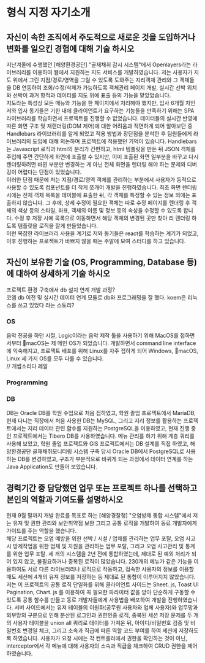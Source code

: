 # 형식 지정 자기소개

## 자신이 속한 조직에서 주도적으로 새로운 것을 도입하거나 변화를 일으킨 경험에 대해 기술 하시오

지난겨울에 수행했던 [해양환경공단] "골재채취 감시 시스템"에서 Openlayers라는 라이브러리를 이용하여 웹에서 지원하는 지도 서비스를 개발하였습니다. 저는 사용자가 지도 위에서 그린 지점/경로/영역을 그릴 수 있도록 도와주는 지리객체 관리와 그 객체들을 DB 연동하여 조회/수정/삭제가 가능하도록 객체관리 페이지 개발, 실시간 선박 위치와 선박이 과거 항적과 데이터를 지도 위에 표출 등의 기능을 맡았었습니다.  
지도라는 특성상 모든 메뉴와 기능을 한 페이지에서 처리해야 했지만, 입사 6개월 차인 저와 입사 동기들은 기한 내에 클라이언트가 요구하는 기능들을 만족하기 위해는 SPA 라이브러리를 학습하면서 프로젝트를 진행할 수 없었습니다. 데이터들의 실시간 반영에 따른 화면 구조 및 재렌더링(DOM 제어)에 대한 어려움과 직면하게 되어 알아보던 중 Handlebars 라이브러리를 알게 되었고 적용 방법과 장단점을 분석한 후 팀원들에게 라이브러리의 도입에 대해 의논하며 프로젝트에 적용했던 기억이 있습니다. Handlebars는 Javascript 로직과 html의 분리가 간편하고, html 템플릿을 만든 뒤 JSON 객체를 주입해 주면 간단하게 화면에 표출할 수 있지만, 이미 표출된 화면 일부분을 바꾸고 다시 렌더링하려면 바뀐 부분만 변경하는 게 아닌 전체 화면을 렌더링 해야 하는 문제와 디버깅이 어렵다는 단점이 있었습니다.  
이러한 단점 때문에 저는 지점/경로/영역 객체를 관리하는 부분에서 사용자가 동적으로 사용할 수 있도록 컴포넌트를 더 작게 쪼개어 개발을 진행하였습니다. 최초 화면 렌더링 시에는 전체 객체 목록을 테이블에 표출한 뒤, 각 객체를 특정할 수 있는 정보 외에는 표출하지 않습니다. 그 후에, 상세 수정이 필요한 객체는 따로 수정 페이지를 렌더링 후 객체의 색상 등의 스타일, 좌표, 객체의 이름 및 정보 등의 속성을 수정할 수 있도록 합니다. 수정 후 저장 시에 목록으로 이동하면서 해당 객체의 변경된 곳만 찾아 리 렌더링 하도록 템플릿을 로직을 잘게 만들었습니다.  
이런 복잡한 라이브러리 사용을 계기로 저와 동기들은 react를 학습하는 계기가 되었고, 이후 진행하는 프로젝트가 바쁘지 않을 때는 주말에 모여 스터디를 하고 있습니다.

## 자신이 보유한 기술 (OS, Programming, Database 등)에 대하여 상세하게 기술 하시오

프로젝트 환경 구축에서 db 설치 연계 개발 과정?  
코엠 db 이전 및 실시간 데이터 연계 모듈로 db와 프로그래밍을 잘 했다. koem은 리눅스를 쓰고 있었다 라는 스토리?

### OS

음악 전공을 하던 시절, Logic이라는 음악 제작 툴을 사용하기 위해 MacOS를 접하면서부터 macOS는 제 메인 OS가 되었습니다. 개발하면서 command line interface에 익숙해지고, 프로젝트 배포를 위해 Linux를 자주 접하게 되어 Windows, macOS, Linux 세 가지 OS를 모두 다룰 수 있습니다.  
// 개쌉소리다 레알

### Programming

### DB

DB는 Oracle DB를 학원 수업으로 처음 접하였고, 학원 졸업 프로젝트에서 MariaDB, 현재 다니는 직장에서 처음 사용한 DB는 MySQL, 그리고 지리 정보를 활용하는 프로젝트에서는 지리 데이터 관련 함수를 지원하는 PostgreSQL을 이용하였고, 현재 진행 중인 프로젝트에서는 Tibero DB를 사용하였습니다. 메뉴 관리를 하기 위해 계층 쿼리를 사용해 보았고, 학원 졸업 프로젝트와 GIS 프로젝트에서는 DB 설계를 직접 하였고, 해양환경공단 골재채취모니터링 시스템 구축 당시 Oracle DB에서 PostgreSQL로 사용하는 DB를 변경하였고, 구조가 부분적으로 바뀌게 되는 과정에서 데이터 연계를 하는 Java Application도 만들어 보았습니다.

## 경력기간 중 담당했던 업무 또는 프로젝트 하나를 선택하고 본인의 역할과 기여도를 설명하시오

현재 9월 말까지 개발 완료를 목표로 하는 [해양경찰청] "오염방제 통합 시스템"에서 저는 유져 및 권한 관리와 보안취약점 보완 그리고 공통 로직을 개발하여 동료 개발자에게 가이드를 주는 역할을 했습니다.  
해당 프로젝트는 오염 예방을 위한 선박 / 시설 / 업체를 관리하는 업무 포탈, 오염 사고 시 방제작업을 위한 업체 및 자원을 관리하는 업무 포탈, 그리고 오염 사고관리 및 통계를 위한 업무 포탈. 세 개의 시스템을 2년 전에 통합하였는데, 제대로 된 예외 처리가 되어 있지 않고, 불필요하거나 중복된 로직이 많았습니다. 230개의 메뉴가 같은 기능을 이용하여도 서로 다른 라이브러리나 로직으로 작동하고, 접속한 사용자의 정보를 이용할 때도 세션에 4개의 유져 정보를 저장하는 등 제대로 된 통합이 이루어지지 않았습니다.  
저는 이 프로젝트의 공통 로직 단일화를 위해 클라이언트 사이드는 Sheet. js, Toast UI Pagination, Chart. js 를 이용하여 꼭 필요한 파라미터 값을 받아 단순하게 구동할 수 있도록 공통 함수를 만들고 동료 개발자들에게 사용법을 배포하여 개발을 진행하였습니다. 서버 사이드에서는 유져 테이블의 이원화(공무원 사용자와 업체 사용자)와 업무망과 외부망의 구분으로 인해 분산된 로그인과 권한인증 로직, 중복된 세션 저장 문제를 두 개의 사용자 테이블을 union all 쿼리로 데이터를 가져온 뒤, 아이디/비밀번호 검증 및 비밀번호 변경일 체크, 그리고 소속과 직급에 따른 역할 코드 부여를 하여 세션에 저장하도록 하였습니다. 사용자가 요청 시에는 각 컨트롤러에서 권한을 확인하는 것이 아닌, interceptor에서 각 메뉴에 대해 사용자의 소속과 직급을 체크하여 CRUD 권한을 제어하였습니다.
